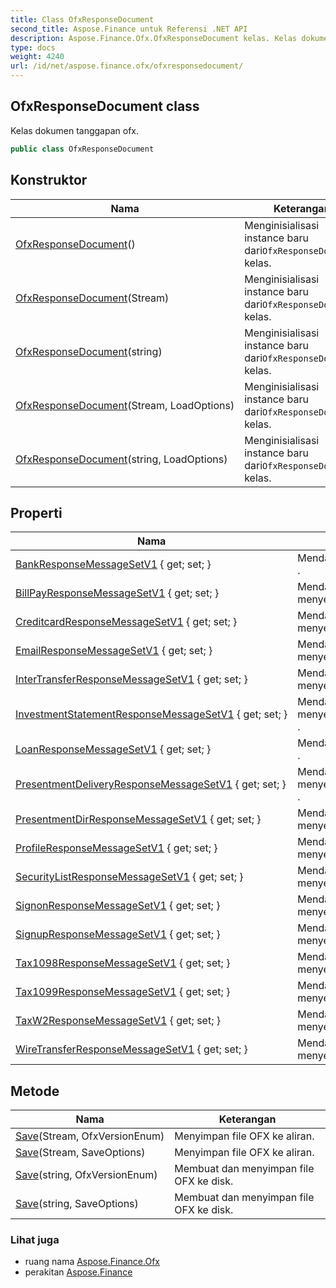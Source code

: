 ```yaml
---
title: Class OfxResponseDocument
second_title: Aspose.Finance untuk Referensi .NET API
description: Aspose.Finance.Ofx.OfxResponseDocument kelas. Kelas dokumen tanggapan ofx.
type: docs
weight: 4240
url: /id/net/aspose.finance.ofx/ofxresponsedocument/
---
```

## OfxResponseDocument class

Kelas dokumen tanggapan ofx.

```csharp
public class OfxResponseDocument
```

## Konstruktor

| Nama | Keterangan |
| --- | --- |
| [OfxResponseDocument](ofxresponsedocument/#constructor)() | Menginisialisasi instance baru dari`OfxResponseDocument` kelas. |
| [OfxResponseDocument](ofxresponsedocument/#constructor_1)(Stream) | Menginisialisasi instance baru dari`OfxResponseDocument` kelas. |
| [OfxResponseDocument](ofxresponsedocument/#constructor_3)(string) | Menginisialisasi instance baru dari`OfxResponseDocument` kelas. |
| [OfxResponseDocument](ofxresponsedocument/#constructor_2)(Stream, LoadOptions) | Menginisialisasi instance baru dari`OfxResponseDocument` kelas. |
| [OfxResponseDocument](ofxresponsedocument/#constructor_4)(string, LoadOptions) | Menginisialisasi instance baru dari`OfxResponseDocument` kelas. |

## Properti

| Nama | Keterangan |
| --- | --- |
| [BankResponseMessageSetV1](../../aspose.finance.ofx/ofxresponsedocument/bankresponsemessagesetv1/) { get; set; } | Mendapat atau menyetel[`BankResponseMessageSetV1`](./bankresponsemessagesetv1/) . |
| [BillPayResponseMessageSetV1](../../aspose.finance.ofx/ofxresponsedocument/billpayresponsemessagesetv1/) { get; set; } | Mendapat atau menyetel[`BillPayResponseMessageSetV1`](./billpayresponsemessagesetv1/) . |
| [CreditcardResponseMessageSetV1](../../aspose.finance.ofx/ofxresponsedocument/creditcardresponsemessagesetv1/) { get; set; } | Mendapat atau menyetel[`CreditcardResponseMessageSetV1`](./creditcardresponsemessagesetv1/) . |
| [EmailResponseMessageSetV1](../../aspose.finance.ofx/ofxresponsedocument/emailresponsemessagesetv1/) { get; set; } | Mendapat atau menyetel[`EmailResponseMessageSetV1`](./emailresponsemessagesetv1/) . |
| [InterTransferResponseMessageSetV1](../../aspose.finance.ofx/ofxresponsedocument/intertransferresponsemessagesetv1/) { get; set; } | Mendapat atau menyetel[`InterTransferResponseMessageSetV1`](./intertransferresponsemessagesetv1/) . |
| [InvestmentStatementResponseMessageSetV1](../../aspose.finance.ofx/ofxresponsedocument/investmentstatementresponsemessagesetv1/) { get; set; } | Mendapat atau menyetel[`InvestmentStatementResponseMessageSetV1`](./investmentstatementresponsemessagesetv1/) . |
| [LoanResponseMessageSetV1](../../aspose.finance.ofx/ofxresponsedocument/loanresponsemessagesetv1/) { get; set; } | Mendapat atau menyetel[`LoanResponseMessageSetV1`](./loanresponsemessagesetv1/) . |
| [PresentmentDeliveryResponseMessageSetV1](../../aspose.finance.ofx/ofxresponsedocument/presentmentdeliveryresponsemessagesetv1/) { get; set; } | Mendapat atau menyetel[`PresentmentDeliveryResponseMessageSetV1`](./presentmentdeliveryresponsemessagesetv1/) . |
| [PresentmentDirResponseMessageSetV1](../../aspose.finance.ofx/ofxresponsedocument/presentmentdirresponsemessagesetv1/) { get; set; } | Mendapat atau menyetel[`PresentmentDirResponseMessageSetV1`](./presentmentdirresponsemessagesetv1/) . |
| [ProfileResponseMessageSetV1](../../aspose.finance.ofx/ofxresponsedocument/profileresponsemessagesetv1/) { get; set; } | Mendapat atau menyetel[`ProfileResponseMessageSetV1`](./profileresponsemessagesetv1/) . |
| [SecurityListResponseMessageSetV1](../../aspose.finance.ofx/ofxresponsedocument/securitylistresponsemessagesetv1/) { get; set; } | Mendapat atau menyetel[`SecurityListResponseMessageSetV1`](./securitylistresponsemessagesetv1/) . |
| [SignonResponseMessageSetV1](../../aspose.finance.ofx/ofxresponsedocument/signonresponsemessagesetv1/) { get; set; } | Mendapat atau menyetel[`SignonResponseMessageSetV1`](./signonresponsemessagesetv1/) . |
| [SignupResponseMessageSetV1](../../aspose.finance.ofx/ofxresponsedocument/signupresponsemessagesetv1/) { get; set; } | Mendapat atau menyetel[`SignupResponseMessageSetV1`](./signupresponsemessagesetv1/) . |
| [Tax1098ResponseMessageSetV1](../../aspose.finance.ofx/ofxresponsedocument/tax1098responsemessagesetv1/) { get; set; } | Mendapat atau menyetel[`Tax1098ResponseMessageSetV1`](./tax1098responsemessagesetv1/) . |
| [Tax1099ResponseMessageSetV1](../../aspose.finance.ofx/ofxresponsedocument/tax1099responsemessagesetv1/) { get; set; } | Mendapat atau menyetel[`Tax1099ResponseMessageSetV1`](./tax1099responsemessagesetv1/) . |
| [TaxW2ResponseMessageSetV1](../../aspose.finance.ofx/ofxresponsedocument/taxw2responsemessagesetv1/) { get; set; } | Mendapat atau menyetel[`TaxW2ResponseMessageSetV1`](./taxw2responsemessagesetv1/) . |
| [WireTransferResponseMessageSetV1](../../aspose.finance.ofx/ofxresponsedocument/wiretransferresponsemessagesetv1/) { get; set; } | Mendapat atau menyetel[`WireTransferResponseMessageSetV1`](./wiretransferresponsemessagesetv1/) . |

## Metode

| Nama | Keterangan |
| --- | --- |
| [Save](../../aspose.finance.ofx/ofxresponsedocument/save/#save)(Stream, OfxVersionEnum) | Menyimpan file OFX ke aliran. |
| [Save](../../aspose.finance.ofx/ofxresponsedocument/save/#save_1)(Stream, SaveOptions) | Menyimpan file OFX ke aliran. |
| [Save](../../aspose.finance.ofx/ofxresponsedocument/save/#save_2)(string, OfxVersionEnum) | Membuat dan menyimpan file OFX ke disk. |
| [Save](../../aspose.finance.ofx/ofxresponsedocument/save/#save_3)(string, SaveOptions) | Membuat dan menyimpan file OFX ke disk. |

### Lihat juga

* ruang nama [Aspose.Finance.Ofx](../../aspose.finance.ofx/)
* perakitan [Aspose.Finance](../../)


